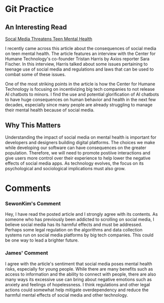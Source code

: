 # Git Practice

## An Interesting Read  
[Socal Media Threatens Teen Mental Health](https://www.axios.com/2025/01/27/social-media-threatens-teen-mental-health)  

I recently came across this article about the consequences of social media on teen mental health. The article features an interview with the Center for Humane Technology's co-founder Tristan Harris by Axios reporter Sara Fischer. In this interview, Harris talked about some issues pertaining to teenage use of social media and regulations and laws that can be used to combat some of these issues. 

One of the most striking points in the article is how the Center for Humane Technology is focusing on incentivizing big tech companies to not release AI chatbots to minors. I find the use and potential glorification of AI chatbots to have huge consequences on human behavior and health in the next few decades, especially since many people are already struggling to manage their mental health because of social media.  

## Why This Matters  

Understanding the impact of social media on mental health is important for developers and designers building digital platforms. The choices we make while developing our software can have consequences on the greater population. Therefore, we will need to promote postiive interactions and give users more control over their experience to help lower the negative effects of social media apps. As technology evolves, the focus on its psychological and sociological implications must also grow. 

# Comments

### SewonKim's Comment
Hey, I have read the posted article and I strongly agree with its contents. As someone who has previously been addicted to scrolling on social media, I believe social media has its harmful effects and must be addressed. Perhaps some legal regulation on the algorithms and data collection systems run on social media platforms by big tech companies. This could be one way to lead a brighter future.

### James' Comment
I agree with the article's sentiment that social media poses mental health risks, especially for young people. While there are many benefits such as access to information and the ability to connect with people, there are also many ways its excessive use can bring about negative emotions such as anxiety and feelings of hopelessness. I think regulations and other legal actions could somewhat help mitigate overdependency and reduce the harmful mental effects of social media and other technology.